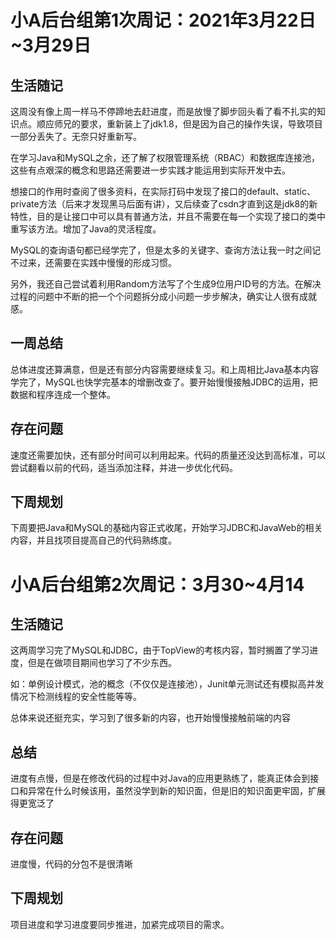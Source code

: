 # 小A后台组第1次周记：2021年3月22日~3月29日

## 生活随记

这周没有像上周一样马不停蹄地去赶进度，而是放慢了脚步回头看了看不扎实的知识点。顺应师兄的要求，重新装上了jdk1.8，但是因为自己的操作失误，导致项目一部分丢失了。无奈只好重新写。

在学习Java和MySQL之余，还了解了权限管理系统（RBAC）和数据库连接池，这些有点艰深的概念和思路还需要进一步实践才能运用到实际开发中去。

想接口的作用时查阅了很多资料，在实际打码中发现了接口的default、static、private方法（后来才发现黑马后面有讲），又后续查了csdn才直到这是jdk8的新特性，目的是让接口中可以具有普通方法，并且不需要在每一个实现了接口的类中重写该方法。增加了Java的灵活程度。

MySQL的查询语句都已经学完了，但是太多的关键字、查询方法让我一时之间记不过来，还需要在实践中慢慢的形成习惯。

另外，我还自己尝试着利用Random方法写了个生成9位用户ID号的方法。在解决过程的问题中不断的把一个个问题拆分成小问题一步步解决，确实让人很有成就感。

## 一周总结

总体进度还算满意，但是还有部分内容需要继续复习。和上周相比Java基本内容学完了，MySQL也快学完基本的增删改查了。要开始慢慢接触JDBC的运用，把数据和程序连成一个整体。

## 存在问题

速度还需要加快，还有部分时间可以利用起来。代码的质量还没达到高标准，可以尝试翻看以前的代码，适当添加注释，并进一步优化代码。

## 下周规划

下周要把Java和MySQL的基础内容正式收尾，开始学习JDBC和JavaWeb的相关内容，并且找项目提高自己的代码熟练度。

 

# 小A后台组第2次周记：3月30~4月14

## 生活随记

这两周学习完了MySQL和JDBC，由于TopView的考核内容，暂时搁置了学习进度，但是在做项目期间也学习了不少东西。

如：单例设计模式，池的概念（不仅仅是连接池），Junit单元测试还有模拟高并发情况下检测线程的安全性能等等。

总体来说还挺充实，学习到了很多新的内容，也开始慢慢接触前端的内容

## 总结

进度有点慢，但是在修改代码的过程中对Java的应用更熟练了，能真正体会到接口和异常在什么时候该用，虽然没学到新的知识面，但是旧的知识面更牢固，扩展得更宽泛了

## 存在问题

进度慢，代码的分包不是很清晰

## 下周规划

项目进度和学习进度要同步推进，加紧完成项目的需求。
